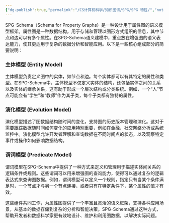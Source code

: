 ```yaml
---
{"dg-publish":true,"permalink":"/CS计算机科学/知识图谱/SPG/SPG 特性/","noteIcon":"","created":"2024-06-22T21:50:38.178+08:00","updated":"2024-04-24T00:27:44.000+08:00"}
---
```



SPG-Schema（Schema for Property Graphs）是一种设计用于属性图的语义模型框架。属性图是一种数据结构，用于存储和管理以图形方式组织的信息，其中节点和边可以有多个属性。在SPG-Schema语义建模中，重点放在增强图的语义表达能力，使其更适用于复杂的数据分析和智能应用。以下是一些核心组成部分的简要说明：

### 主体模型 (Entity Model)

主体模型负责定义图中的实体，如节点和边。每个实体都可以有其特定的属性和类型。在SPG-Schema中，主体模型不仅定义实体的结构，还包括实体之间的关系以及实体的继承关系，这有助于形成一个层次结构或分类系统。例如，一个“人”节点可能会有“学生”和“教师”作为其子类，每个子类都有独特的属性。

### 演化模型 (Evolution Model)

演化模型描述了图数据结构随时间的变化，支持图的历史版本管理和演化。这对于需要跟踪数据随时间如何变化的应用特别重要，例如在金融、社交网络分析或系统监控中。演化模型允许开发者理解和查询数据在不同时间点的状态，以及观察特定事件或操作如何影响数据结构。

### 谓词模型 (Predicate Model)

谓词模型在SPG-Schema中提供了一种方式来定义和管理用于描述实体间关系的逻辑条件或规则。这些谓词可以用来增强图的查询能力，使得可以通过复杂的逻辑表达式来查询图数据。例如，谓词模型可以定义一个规则，指定只有当某个条件满足时，一个节点才与另一个节点连接，或者只有在特定条件下，某个属性的值才有效。

这些组件共同工作，为属性图提供了一个丰富且灵活的语义框架，支持各种应用场景，从基本的数据存储到复杂的分析和智能决策。SPG-Schema通过这种方式，帮助开发者和数据科学家更有效地设计、维护和利用图数据，以解决实际问题。